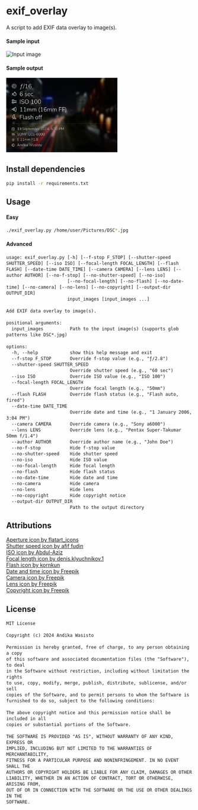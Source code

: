 # exif_overlay

A script to add EXIF data overlay to image(s).

#### Sample input

<img src="sample/DSC04557.JPG" width="300" alt="Input image">

#### Sample output

<img src="sample/output/DSC04557.JPG" width="300" alt="Output image">

## Install dependencies

```bash
pip install -r requirements.txt
```

## Usage

#### Easy

```bash
./exif_overlay.py /home/user/Pictures/DSC*.jpg
```

#### Advanced

```
usage: exif_overlay.py [-h] [--f-stop F_STOP] [--shutter-speed SHUTTER_SPEED] [--iso ISO] [--focal-length FOCAL_LENGTH] [--flash FLASH] [--date-time DATE_TIME] [--camera CAMERA] [--lens LENS] [--author AUTHOR] [--no-f-stop] [--no-shutter-speed] [--no-iso]
                       [--no-focal-length] [--no-flash] [--no-date-time] [--no-camera] [--no-lens] [--no-copyright] [--output-dir OUTPUT_DIR]
                       input_images [input_images ...]

Add EXIF data overlay to image(s).

positional arguments:
  input_images          Path to the input image(s) (supports glob patterns like DSC*.jpg)

options:
  -h, --help            show this help message and exit
  --f-stop F_STOP       Override f-stop value (e.g., "ƒ/2.8")
  --shutter-speed SHUTTER_SPEED
                        Override shutter speed (e.g., "60 sec")
  --iso ISO             Override ISO value (e.g., "ISO 100")
  --focal-length FOCAL_LENGTH
                        Override focal length (e.g., "50mm")
  --flash FLASH         Override flash status (e.g., "Flash auto, fired")
  --date-time DATE_TIME
                        Override date and time (e.g., "1 January 2006, 3:04 PM")
  --camera CAMERA       Override camera (e.g., "Sony a6000")
  --lens LENS           Override lens (e.g., "Pentax Super-Takumar 50mm f/1.4")
  --author AUTHOR       Override author name (e.g., "John Doe")
  --no-f-stop           Hide f-stop value
  --no-shutter-speed    Hide shutter speed
  --no-iso              Hide ISO value
  --no-focal-length     Hide focal length
  --no-flash            Hide flash status
  --no-date-time        Hide date and time
  --no-camera           Hide camera
  --no-lens             Hide lens
  --no-copyright        Hide copyright notice
  --output-dir OUTPUT_DIR
                        Path to the output directory
```

## Attributions

[Aperture icon by flatart_icons](https://www.freepik.com/icon/lens_2346057)\
[Shutter speed icon by afif fudin](https://www.freepik.com/icon/stopwatch_17266331)\
[ISO icon by Abdul-Aziz](https://www.freepik.com/icon/film-roll_8900311)\
[Focal length icon by denis.klyuchnikov.1](https://www.freepik.com/icon/eye_16026371)\
[Flash icon by kornkun](https://www.freepik.com/icon/lightning_8396618)\
[Date and time icon by Freepik](https://www.freepik.com/icon/calendar_833593)\
[Camera icon by Freepik](https://www.freepik.com/icon/camera_883787)\
[Lens icon by Freepik](https://www.freepik.com/icon/lens_7291145)\
[Copyright icon by Freepik](https://www.freepik.com/icon/copyright_1294391)

## License

    MIT License
    
    Copyright (c) 2024 Andika Wasisto
    
    Permission is hereby granted, free of charge, to any person obtaining a copy
    of this software and associated documentation files (the "Software"), to deal
    in the Software without restriction, including without limitation the rights
    to use, copy, modify, merge, publish, distribute, sublicense, and/or sell
    copies of the Software, and to permit persons to whom the Software is
    furnished to do so, subject to the following conditions:
    
    The above copyright notice and this permission notice shall be included in all
    copies or substantial portions of the Software.
    
    THE SOFTWARE IS PROVIDED "AS IS", WITHOUT WARRANTY OF ANY KIND, EXPRESS OR
    IMPLIED, INCLUDING BUT NOT LIMITED TO THE WARRANTIES OF MERCHANTABILITY,
    FITNESS FOR A PARTICULAR PURPOSE AND NONINFRINGEMENT. IN NO EVENT SHALL THE
    AUTHORS OR COPYRIGHT HOLDERS BE LIABLE FOR ANY CLAIM, DAMAGES OR OTHER
    LIABILITY, WHETHER IN AN ACTION OF CONTRACT, TORT OR OTHERWISE, ARISING FROM,
    OUT OF OR IN CONNECTION WITH THE SOFTWARE OR THE USE OR OTHER DEALINGS IN THE
    SOFTWARE.
